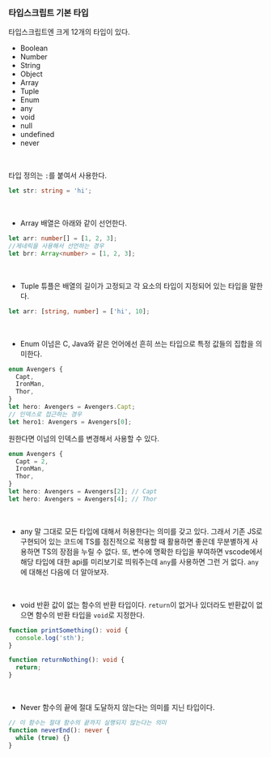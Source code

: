 ### 타입스크립트 기본 타입

타입스크립트엔 크게 12개의 타입이 있다.

- Boolean
- Number
- String
- Object
- Array
- Tuple
- Enum
- any
- void
- null
- undefined
- never

<br>

타입 정의는 `:`를 붙여서 사용한다.

```typescript
let str: string = 'hi';
```

<br>

- Array
  배열은 아래와 같이 선언한다.

```typescript
let arr: number[] = [1, 2, 3];
//제네릭을 사용해서 선언하는 경우
let brr: Array<number> = [1, 2, 3];
```

<br>

- Tuple
  튜플은 배열의 길이가 고정되고 각 요소의 타입이 지정되어 있는 타입을 말한다.

```typescript
let arr: [string, number] = ['hi', 10];
```

<br>

- Enum
  이넘은 C, Java와 같은 언어에선 흔히 쓰는 타입으로 특정 값들의 집합을 의미한다.

```typescript
enum Avengers {
  Capt,
  IronMan,
  Thor,
}
let hero: Avengers = Avengers.Capt;
// 인덱스로 접근하는 경우
let hero1: Avengers = Avengers[0];
```

원한다면 이넘의 인덱스를 변경해서 사용할 수 있다.

```typescript
enum Avengers {
  Capt = 2,
  IronMan,
  Thor,
}
let hero: Avengers = Avengers[2]; // Capt
let hero: Avengers = Avengers[4]; // Thor
```

<br>

- any
  말 그대로 모든 타입에 대해서 허용한다는 의미를 갖고 있다.
  그래서 기존 JS로 구현되어 있는 코드에 TS를 점진적으로 적용할 때 활용하면 좋은데 무분별하게 사용하면 TS의 장점을 누릴 수 없다.
  또, 변수에 명확한 타입을 부여하면 vscode에서 해당 타입에 대한 api를 미리보기로 띄워주는데 `any`를 사용하면 그런 거 없다.
  `any`에 대해선 다음에 더 알아보자.

<br>

- void
  반환 값이 없는 함수의 반환 타입이다. `return`이 없거나 있더라도 반환값이 없으면 함수의 반환 타입을 `void`로 지정한다.

```typescript
function printSomething(): void {
  console.log('sth');
}

function returnNothing(): void {
  return;
}
```

<br>

- Never
  함수의 끝에 절대 도달하지 않는다는 의미를 지닌 타입이다.

```typescript
// 이 함수는 절대 함수의 끝까지 실행되지 않는다는 의미
function neverEnd(): never {
  while (true) {}
}
```
